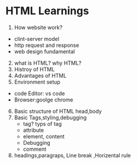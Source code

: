 # HTML Learnings
1. How website work?
 - clint-server model
 - http request and response
 - web design fundamental

2. what is HTML? why HTML?
3. Histroy of HTML
4. Advantages of HTML
5. Environment setup
 - code Editor: vs code
 - Browser:goolge chrome
6. Basic structure of HTML
 head,body
7. Basic Tags,styling,debugging
   - tag? typs of tag
   - attribute
   - element, content
   - Debugging
   - comment
8. headings,paragraps, Line break ,Horizental rule